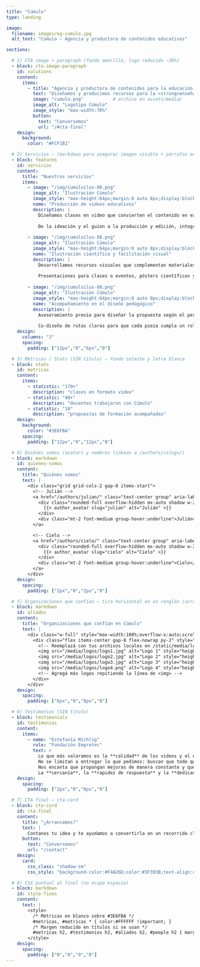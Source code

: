 ```yaml
---
title: "Cúmulo"
type: landing

image:
  filename: images/og-cumulo.jpg
  alt_text: "Cúmulo — Agencia y productora de contenidos educativos"

sections:

  # 1) CTA image + paragraph (fondo amarillo, logo reducido ~30%)
  - block: cta-image-paragraph
    id: solutions
    content:
      items:
        - title: "Agencia y productora de contenidos para la educación y la ciencia"
          text: "Diseñamos y producimos recursos para la <strong>enseñanza y el aprendizaje</strong> en diversos formatos y plataformas. Acompañamos a <strong>docentes y organizaciones</strong> para fortalecer sus propuestas, elegir el formato adecuado para cada contenido, <strong>estructurar guiones</strong> de clases y crear materiales <strong>visuales, audiovisuales y escritos</strong> que acerquen sus iniciativas a las y los estudiantes."
          image: "cumulo.png"           # archivo en assets/media/
          image_alt: "Logotipo Cúmulo"
          image_style: "max-width:70%"
          button:
            text: "Conversemos"
            url: "/#cta-final"
    design:
      background:
        color: "#FCF1B1"

  # 2) Servicios — (markdown para asegurar imagen visible + párrafos en renglones)
  - block: features
    id: servicios
    content:
      title: "Nuestros servicios"
      items:
        - image: "/img/cumuloilus-08.png"
          image_alt: "Ilustración Cúmulo"
          image_style: "max-height:64px;margin:0 auto 8px;display:block;"
          name: "Producción de videos educativos"
          description: |
            Diseñamos clases en video que convierten el contenido en experiencias de aprendizaje.
  
            De la ideación y el guion a la producción y edición, integramos recursos audiovisuales en múltiples formatos para comunicar con claridad e impacto.
  
        - image: "/img/cumuloilus-08.png"
          image_alt: "Ilustración Cúmulo"
          image_style: "max-height:64px;margin:0 auto 8px;display:block;"
          name: "Ilustración científica y facilitación visual"
          description: |
            Desarrollamos recursos visuales que complementan materiales en proyectos de formación e investigación.
  
            Presentaciones para clases o eventos, pósters científicos y materiales de lectura, entre otros.
  
        - image: "/img/cumuloilus-08.png"
          image_alt: "Ilustración Cúmulo"
          image_style: "max-height:64px;margin:0 auto 8px;display:block;"
          name: "Acompañamiento en el diseño pedagógico"
          description: |
            Asesoramiento previo para diseñar la propuesta según el perfil estudiantil y los temas a desarrollar.
  
            Co-diseño de rutas claras para que cada pieza cumpla un rol y el conjunto mantenga coherencia.
    design:
      columns: "3"
      spacing:
        padding: ["12px","0","6px","0"]

  # 3) Métricas / Stats (SIN título) — fondo celeste y letra blanca
  - block: stats
    id: metricas
    content:
      items:
        - statistic: "170+"
          description: "clases en formato video"
        - statistic: "40+"
          description: "docentes trabajaron con Cúmulo"
        - statistic: "10"
          description: "propuestas de formación acompañadas"
    design:
      background:
        color: "#3E6FBA"
      spacing:
        padding: ["12px","0","12px","0"]

  # 4) Quiénes somos (avatars y nombres linkean a /authors/<slug>/)
  - block: markdown
    id: quienes-somos
    content:
      title: "Quiénes somos"
      text: |
        <div class="grid grid-cols-2 gap-8 items-start">
          <!-- Julián -->
          <a href="/authors/julian/" class="text-center group" aria-label="Ir al perfil de Julián">
            <div class="rounded-full overflow-hidden mx-auto shadow w-28 h-28 md:w-32 md:h-32 flex items-center justify-center">
              {{< author_avatar slug="julian" alt="Julián" >}}
            </div>
            <div class="mt-2 font-medium group-hover:underline">Julián</div>
          </a>

          <!-- Cielo -->
          <a href="/authors/cielo/" class="text-center group" aria-label="Ir al perfil de Cielo">
            <div class="rounded-full overflow-hidden mx-auto shadow w-28 h-28 md:w-32 md:h-32 flex items-center justify-center">
              {{< author_avatar slug="cielo" alt="Cielo" >}}
            </div>
            <div class="mt-2 font-medium group-hover:underline">Cielo</div>
          </a>
        </div>
    design:
      spacing:
        padding: ["2px","0","2px","0"]

  # 5) Organizaciones que confían — tira horizontal en un renglón (scroll si no entra)
  - block: markdown
    id: aliados
    content:
      title: "Organizaciones que confían en Cúmulo"
      text: |
        <div class="w-full" style="max-width:100%;overflow-x:auto;scroll-behavior:smooth;">
          <div class="flex items-center gap-8 flex-nowrap py-2" style="min-width:max-content;">
            <!-- Reemplazá con tus archivos locales en /static/media/logos/ -->
            <img src="/media/logos/logo1.jpg" alt="Logo 1" style="height:64px;width:auto;flex:0 0 auto;">
            <img src="/media/logos/logo2.jpg" alt="Logo 2" style="height:64px;width:auto;flex:0 0 auto;">
            <img src="/media/logos/logo3.jpg" alt="Logo 3" style="height:64px;width:auto;flex:0 0 auto;">
            <img src="/media/logos/logo4.png" alt="Logo 4" style="height:64px;width:auto;flex:0 0 auto;">
            <!-- Agregá más logos repitiendo la línea de <img> -->
          </div>
        </div>
    design:
      spacing:
        padding: ["6px","0","8px","0"]

  # 6) Testimonios (SIN título)
  - block: testimonials
    id: testimonios
    content:
      items:
        - name: "Estefanía Michlig"
          role: "Fundación Empretec"
          text: >
            Lo que más valoramos es la **calidad** de los videos y el enorme **compromiso** con el que trabajan.
            No se limitan a entregar lo que pedimos: buscan que todo quede **claro, atractivo y realmente útil** para el usuario.
            Nos encanta que propongan mejoras de manera constante y que se pongan manos a la obra para lograr un producto cada vez mejor.
            La **cercanía**, la **rapidez de respuesta** y la **dedicación** para asegurarse de que todo quede perfecto hacen que trabajar juntos sea siempre un gusto.
    design:
      spacing:
        padding: ["2px","0","6px","0"]

  # 7) CTA final — cta-card
  - block: cta-card
    id: cta-final
    content:
      title: "¿Arrancamos?"
      text: |
        Contanos tu idea y te ayudamos a convertirla en un recorrido claro para tus estudiantes.
      button:
        text: "Conversemos"
        url: "/contact"
    design:
      card:
        css_class: "shadow-sm"
        css_style: "background-color:#F4A26D;color:#3F393B;text-align:center;padding:2.5rem;border-radius:1rem;"

  # 8) CSS puntual al final (no ocupa espacio)
  - block: markdown
    id: style-fixes
    content:
      text: |
        <style>
          /* Métricas en blanco sobre #3E6FBA */
          #metricas, #metricas * { color:#FFFFFF !important; }
          /* Margen reducido en títulos si se usan */
          #metricas h2, #testimonios h2, #aliados h2, #people h2 { margin-top: .25rem; margin-bottom: .25rem; }
        </style>
    design:
      spacing:
        padding: ["0","0","0","0"]
---
```


